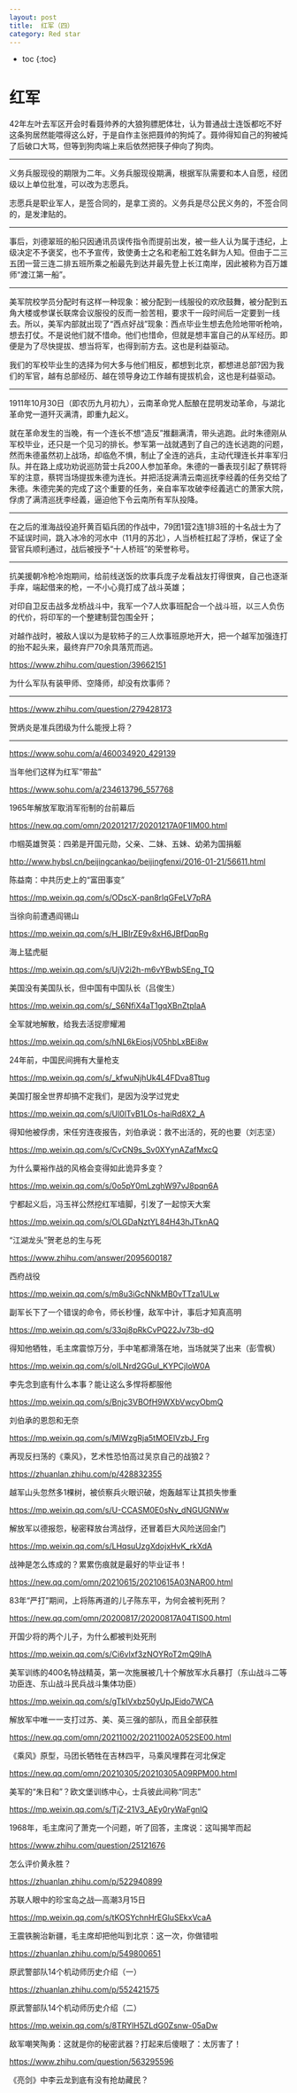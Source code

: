 ```yaml
---
layout: post
title:  红军（四）
category: Red star 
---
```


* toc
{:toc}

# 红军

42年左叶去军区开会时看聂帅养的大狼狗膘肥体壮，认为普通战士连饭都吃不好这条狗居然能喂得这么好，于是自作主张把聂帅的狗炖了。聂帅得知自己的狗被炖了后破口大骂，但等到狗肉端上来后依然把筷子伸向了狗肉。

---

义务兵服现役的期限为二年。义务兵服现役期满，根据军队需要和本人自愿，经团级以上单位批准，可以改为志愿兵。

志愿兵是职业军人，是签合同的，是拿工资的。义务兵是尽公民义务的，不签合同的，是发津贴的。

---

事后，刘德翠班的船只因通讯员误传指令而提前出发，被一些人认为属于违纪，上级决定不予褒奖，也不予宣传，致使勇士之名和老船工姓名鲜为人知。但由于二三五团一营三连二排五班所乘之船最先到达并最先登上长江南岸，因此被称为百万雄师“渡江第一船”。

---

美军院校学员分配时有这样一种现象：被分配到一线服役的欢欣鼓舞，被分配到五角大楼或参谋长联席会议服役的反而一脸苦相，要求干一段时间后一定要到一线去。所以，美军内部就出现了“西点好战”现象：西点毕业生想去危险地带听枪响，想去打仗。不是说他们就不惜命。他们也惜命，但就是想丰富自己的从军经历。即便是为了尽快提拔、想当将军，也得到前方去。这也是利益驱动。

我们的军校毕业生的选择为何大多与他们相反，都想到北京，都想进总部?因为我们的军官，越有总部经历、越在领导身边工作越有提拔机会，这也是利益驱动。

---

1911年10月30日（即农历九月初九），云南革命党人酝酿在昆明发动革命，与湖北革命党一道歼灭满清，即重九起义。

就在革命发生的当晚，有一个连长不想“造反”推翻满清，带头逃跑。此时朱德刚从军校毕业，还只是一个见习的排长。参军第一战就遇到了自己的连长逃跑的问题，然而朱德虽然初上战场，却临危不惧，制止了全连的逃兵，主动代理连长并率军归队。并在路上成功劝说巡防营士兵200人参加革命。朱德的一番表现引起了蔡锷将军的注意，蔡锷当场提拔朱德为连长。并把活捉满清云南巡抚李经義的任务交给了朱德。朱德完美的完成了这个重要的任务，亲自率军攻破李经義逃亡的萧家大院，俘虏了满清巡抚李经義，逼迫他下令云南所有军队投降。

---

在之后的淮海战役追歼黄百韬兵团的作战中，79团1营2连1排3班的十名战士为了不延误时间，跳入冰冷的河水中（11月的苏北），人当桥桩扛起了浮桥，保证了全营官兵顺利通过，战后被授予“十人桥班”的荣誉称号。

---

抗美援朝冷枪冷炮期间，给前线送饭的炊事兵庞子龙看战友打得很爽，自己也逐渐手痒，端起借来的枪，一不小心竟打成了战斗英雄；

对印自卫反击战多龙桥战斗中，我军一个7人炊事班配合一个战斗班，以三人负伤的代价，将印军的一个整建制营包围全歼；

对越作战时，被敌人误以为是软柿子的三人炊事班原地开大，把一个越军加强连打的抬不起头来，最终弃尸70余具落荒而逃。

https://www.zhihu.com/question/39662151

为什么军队有装甲师、空降师，却没有炊事师？

---

https://www.zhihu.com/question/279428173

贺炳炎是准兵团级为什么能授上将？

---

https://www.sohu.com/a/460034920_429139

当年他们这样为红军“带盐”

https://www.sohu.com/a/234613796_557768

1965年解放军取消军衔制的台前幕后

https://new.qq.com/omn/20201217/20201217A0F1IM00.html

巾帼英雄贺英：四弟是开国元勋，父亲、二妹、五妹、幼弟为国捐躯

http://www.hybsl.cn/beijingcankao/beijingfenxi/2016-01-21/56611.html

陈益南：中共历史上的“富田事变”

https://mp.weixin.qq.com/s/ODscX-pan8rlqGFeLV7pRA

当徐向前遭遇阎锡山

https://mp.weixin.qq.com/s/H_lBIrZE9v8xH6JBfDqpRg

海上猛虎艇

https://mp.weixin.qq.com/s/UjV2i2h-m6vYBwbSEng_TQ

美国没有美国队长，但中国有中国队长（吕俊生）

https://mp.weixin.qq.com/s/_S6NfiX4aT1gqXBnZtpIaA

全军就地解散，给我去活捉廖耀湘

https://mp.weixin.qq.com/s/hNL6kEiosjV05hbLxBEi8w

24年前，中国民间拥有大量枪支

https://mp.weixin.qq.com/s/_kfwuNjhUk4L4FDva8Ttug

美国打服全世界却搞不定我们，是因为没学过党史

https://mp.weixin.qq.com/s/Ul0lTvB1LOs-haiRd8X2_A

得知他被俘虏，宋任穷连夜报告，刘伯承说：救不出活的，死的也要（刘志坚）

https://mp.weixin.qq.com/s/CvCN9s_Sv0XYynAZafMxcQ

为什么粟裕作战的风格会变得如此诡异多变？

https://mp.weixin.qq.com/s/0o5pY0mLzghW97vJ8pqn6A

宁都起义后，冯玉祥公然挖红军墙脚，引发了一起惊天大案

https://mp.weixin.qq.com/s/OLGDaNztYL84H43hJTknAQ

“江湖龙头”贺老总的生与死

https://www.zhihu.com/answer/2095600187

西府战役

https://mp.weixin.qq.com/s/m8u3iGcNNkMB0vTTza1ULw

副军长下了一个错误的命令，师长秒懂，敌军中计，事后才知真高明

https://mp.weixin.qq.com/s/33qj8pRkCvPQ22Jv73b-dQ

得知他牺牲，毛主席震惊万分，手中笔都滑落在地，当场就哭了出来（彭雪枫）

https://mp.weixin.qq.com/s/oILNrd2GGul_KYPCjIoW0A

李先念到底有什么本事？能让这么多悍将都服他

https://mp.weixin.qq.com/s/Bnjc3VBOfH9WXbVwcyObmQ

刘伯承的恩怨和无奈

https://mp.weixin.qq.com/s/MlWzgRja5tMOElVzbJ_Frg

再现反扫荡的《乘风》，艺术性恐怕高过吴京自己的战狼2？

https://zhuanlan.zhihu.com/p/428832355

越军山头忽然多1棵树，被侦察兵火眼识破，炮轰越军让其损失惨重

https://mp.weixin.qq.com/s/U-CCASM0E0sNv_dNGUGNWw

解放军以德报怨，秘密释放台湾战俘，还冒着巨大风险送回金门

https://mp.weixin.qq.com/s/LHqsuUzgXdojxHvK_rkXdA

战神是怎么炼成的？累累伤痕就是最好的毕业证书！

https://new.qq.com/omn/20210615/20210615A03NAR00.html

83年“严打”期间，上将陈再道的儿子陈东平，为何会被判死刑？

https://new.qq.com/omn/20200817/20200817A04TIS00.html

开国少将的两个儿子，为什么都被判处死刑

https://mp.weixin.qq.com/s/Ci6vlxf3zNOYRoT2mQ9IhA

美军训练的400名特战精英，第一次施展被几十个解放军水兵暴打（东山战斗二等功臣连、东山战斗民兵战斗集体功臣）

https://mp.weixin.qq.com/s/gTkIVxbz50yUpJEido7WCA

解放军中唯一一支打过苏、美、英三强的部队，而且全部获胜

https://new.qq.com/omn/20211002/20211002A052SE00.html

《乘风》原型，马团长牺牲在吉林四平，马乘风埋葬在河北保定

https://new.qq.com/omn/20210305/20210305A09RPM00.html

美军的“朱日和”？欧文堡训练中心，士兵彼此间称“同志”

https://mp.weixin.qq.com/s/TjZ-21V3_AEy0ryWaFgnlQ

1968年，毛主席问了萧克一个问题，听了回答，主席说：这叫揭竿而起

https://www.zhihu.com/question/25121676

怎么评价黄永胜？

https://zhuanlan.zhihu.com/p/522940899

苏联人眼中的珍宝岛之战—高潮3月15日

https://mp.weixin.qq.com/s/tKOSYchnHrEGluSEkxVcaA

王震铁腕治新疆，毛主席却把他叫到北京：这一次，你做错啦

https://zhuanlan.zhihu.com/p/549800651

原武警部队14个机动师历史介绍（一）

https://zhuanlan.zhihu.com/p/552421575

原武警部队14个机动师历史介绍（二）

https://mp.weixin.qq.com/s/8TRYlH5ZLdG0Zsnw-05aDw

敌军嘲笑陶勇：这就是你的秘密武器？打起来后傻眼了：太厉害了！

https://www.zhihu.com/question/563295596

《亮剑》中李云龙到底有没有抢劫藏民？
